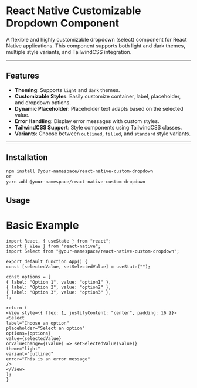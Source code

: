 # React Native Customizable Dropdown Component

A flexible and highly customizable dropdown (select) component for React Native applications. This component supports both light and dark themes, multiple style variants, and TailwindCSS integration.

---

## Features

- **Theming**: Supports `light` and `dark` themes.
- **Customizable Styles**: Easily customize container, label, placeholder, and dropdown options.
- **Dynamic Placeholder**: Placeholder text adapts based on the selected value.
- **Error Handling**: Display error messages with custom styles.
- **TailwindCSS Support**: Style components using TailwindCSS classes.
- **Variants**: Choose between `outlined`, `filled`, and `standard` style variants.

---

## Installation

```bash
npm install @your-namespace/react-native-custom-dropdown
or
yarn add @your-namespace/react-native-custom-dropdown
```

## Usage

# Basic Example

```
import React, { useState } from "react";
import { View } from "react-native";
import Select from "@your-namespace/react-native-custom-dropdown";

export default function App() {
const [selectedValue, setSelectedValue] = useState("");

const options = [
{ label: "Option 1", value: "option1" },
{ label: "Option 2", value: "option2" },
{ label: "Option 3", value: "option3" },
];

return (
<View style={{ flex: 1, justifyContent: "center", padding: 16 }}>
<Select
label="Choose an option"
placeholder="Select an option"
options={options}
value={selectedValue}
onValueChange={(value) => setSelectedValue(value)}
theme="light"
variant="outlined"
error="This is an error message"
/>
</View>
);
}
```
